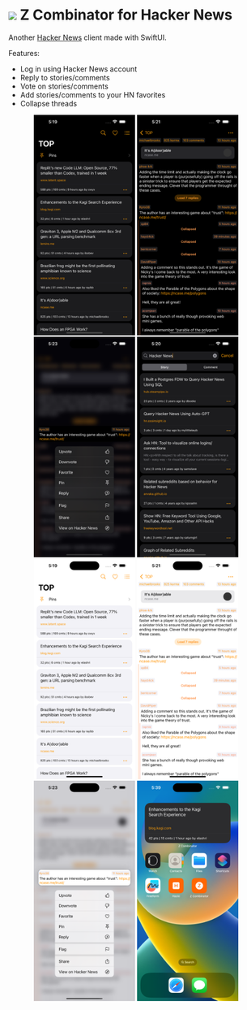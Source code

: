# <img width="64" src="https://user-images.githubusercontent.com/7277662/183237692-5e8ff802-f2ce-4f5c-92fe-d4899b98d1c7.png"> Z Combinator for Hacker News

Another [Hacker News](https://news.ycombinator.com/) client made with SwiftUI.

Features:
- Log in using Hacker News account
- Reply to stories/comments
- Vote on stories/comments
- Add stories/comments to your HN favorites
- Collapse threads

<p align="center">
  <img width="200" alt="01" src="Resources/iphone.png">
  <img width="200" alt="03" src="Resources/iphone-2.png">
  <img width="200" alt="04" src="Resources/iphone-3.png">
  <img width="200" alt="05" src="Resources/iphone-4.png">
  
  <img width="200" alt="08" src="Resources/iphone-6.png">
  <img width="200" alt="09" src="Resources/iphone-7.png">
  <img width="200" alt="10" src="Resources/iphone-8.png">
  <img width="200" alt="06" src="Resources/iphone-5.png">
</p>


